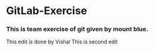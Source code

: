 # GitLab-Exercise


### This is team exercise of git given by mount blue.



This edit is done by Vishal
This is second edit 
